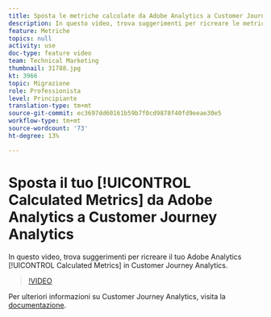 ```yaml
---
title: Sposta le metriche calcolate da Adobe Analytics a Customer Journey Analytics
description: In questo video, trova suggerimenti per ricreare le metriche calcolate di Adobe Analytics in Customer Journey Analytics.
feature: Metriche
topics: null
activity: use
doc-type: feature video
team: Technical Marketing
thumbnail: 31788.jpg
kt: 3966
topic: Migrazione
role: Professionista
level: Principiante
translation-type: tm+mt
source-git-commit: ec3697dd60161b59b7f0cd9878f40fd9eeae30e5
workflow-type: tm+mt
source-wordcount: '73'
ht-degree: 13%

---
```



# Sposta il tuo [!UICONTROL Calculated Metrics] da Adobe Analytics a Customer Journey Analytics

In questo video, trova suggerimenti per ricreare il tuo Adobe Analytics [!UICONTROL Calculated Metrics] in Customer Journey Analytics.

>[!VIDEO](https://video.tv.adobe.com/v/31788/?quality=12)

Per ulteriori informazioni su Customer Journey Analytics, visita la [documentazione](https://docs.adobe.com/content/help/it-IT/analytics-platform/using/cja-landing.html).
